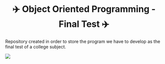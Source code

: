 <h1 align="center">
  ✈️ Object Oriented Programming - Final Test ✈️
  </h1>
Repository created in order to store the program we have to develop as the final test of a college subject.

<p align="center" width="100%">
  
<img src="https://c.tenor.com/A9NhMybRH9YAAAAd/airplane-aircraft.gif"></img>

</p>
